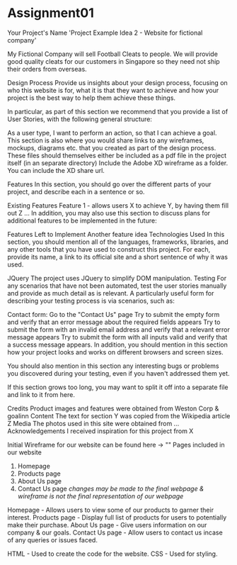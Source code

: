 # Assignment01

Your Project's Name
'Project Example Idea 2 - Website for fictional company'

My Fictional Company will sell Football Cleats to people. We will provide good quality cleats for our customers in Singapore so they need not ship their orders from overseas.

Design Process
Provide us insights about your design process, focusing on who this website is for, what it is that they want to achieve and how your project is the best way to help them achieve these things.

In particular, as part of this section we recommend that you provide a list of User Stories, with the following general structure:

As a user type, I want to perform an action, so that I can achieve a goal.
This section is also where you would share links to any wireframes, mockups, diagrams etc. that you created as part of the design process. These files should themselves either be included as a pdf file in the project itself (in an separate directory) Include the Adobe XD wireframe as a folder. You can include the XD share url.

Features
In this section, you should go over the different parts of your project, and describe each in a sentence or so.

Existing Features
Feature 1 - allows users X to achieve Y, by having them fill out Z
...
In addition, you may also use this section to discuss plans for additional features to be implemented in the future:

Features Left to Implement
Another feature idea
Technologies Used
In this section, you should mention all of the languages, frameworks, libraries, and any other tools that you have used to construct this project. For each, provide its name, a link to its official site and a short sentence of why it was used.

JQuery
The project uses JQuery to simplify DOM manipulation.
Testing
For any scenarios that have not been automated, test the user stories manually and provide as much detail as is relevant. A particularly useful form for describing your testing process is via scenarios, such as:

Contact form:
Go to the "Contact Us" page
Try to submit the empty form and verify that an error message about the required fields appears
Try to submit the form with an invalid email address and verify that a relevant error message appears
Try to submit the form with all inputs valid and verify that a success message appears.
In addition, you should mention in this section how your project looks and works on different browsers and screen sizes.

You should also mention in this section any interesting bugs or problems you discovered during your testing, even if you haven't addressed them yet.

If this section grows too long, you may want to split it off into a separate file and link to it from here.

Credits
Product images and features were obtained from Weston Corp & goalinn
Content
The text for section Y was copied from the Wikipedia article Z
Media
The photos used in this site were obtained from ...
Acknowledgements
I received inspiration for this project from X

Initial Wireframe for our website can be found here -> ""
Pages included in our website

1. Homepage
2. Products page
3. About Us page
4. Contact Us page
   _changes may be made to the final webpage & wireframe is not the final representation of our webpage_

Homepage - Allows users to view some of our products to garner their interest.
Products page - Display full list of products for users to potentially make their purchase.
About Us page - Give users information on our company & our goals.
Contact Us page - Allow users to contact us incase of any queries or issues faced.

HTML - Used to create the code for the website.
CSS - Used for styling.
